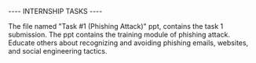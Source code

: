 ---- INTERNSHIP TASKS ----

The file named "Task #1 (Phishing Attack)" ppt, contains the task 1 submission. The ppt contains the training module of phishing attack. Educate others about recognizing and avoiding phishing
emails, websites, and social engineering tactics.

